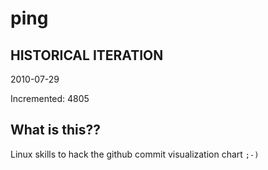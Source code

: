 # ping

## HISTORICAL ITERATION
2010-07-29

Incremented: 4805

## What is this?? 
Linux skills to hack the github commit visualization chart `;-)`
